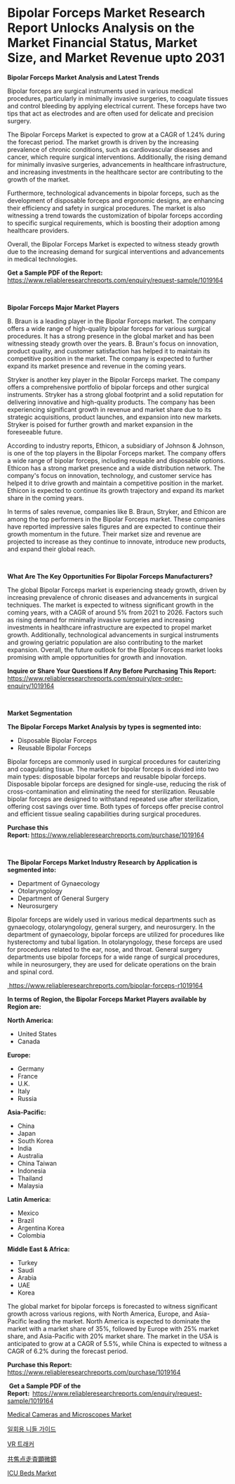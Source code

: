 <p><h1>Bipolar Forceps Market Research Report Unlocks Analysis on the Market Financial Status, Market Size, and Market Revenue upto 2031</h1></p><p><strong>Bipolar Forceps Market Analysis and Latest Trends</strong></p>
<p><p>Bipolar forceps are surgical instruments used in various medical procedures, particularly in minimally invasive surgeries, to coagulate tissues and control bleeding by applying electrical current. These forceps have two tips that act as electrodes and are often used for delicate and precision surgery.</p><p>The Bipolar Forceps Market is expected to grow at a CAGR of 1.24% during the forecast period. The market growth is driven by the increasing prevalence of chronic conditions, such as cardiovascular diseases and cancer, which require surgical interventions. Additionally, the rising demand for minimally invasive surgeries, advancements in healthcare infrastructure, and increasing investments in the healthcare sector are contributing to the growth of the market.</p><p>Furthermore, technological advancements in bipolar forceps, such as the development of disposable forceps and ergonomic designs, are enhancing their efficiency and safety in surgical procedures. The market is also witnessing a trend towards the customization of bipolar forceps according to specific surgical requirements, which is boosting their adoption among healthcare providers.</p><p>Overall, the Bipolar Forceps Market is expected to witness steady growth due to the increasing demand for surgical interventions and advancements in medical technologies.</p></p>
<p><strong>Get a Sample PDF of the Report:&nbsp;</strong> <a href="https://www.reliableresearchreports.com/enquiry/request-sample/1019164">https://www.reliableresearchreports.com/enquiry/request-sample/1019164</a></p>
<p>&nbsp;</p>
<p><strong>Bipolar Forceps Major Market Players</strong></p>
<p><p>B. Braun is a leading player in the Bipolar Forceps market. The company offers a wide range of high-quality bipolar forceps for various surgical procedures. It has a strong presence in the global market and has been witnessing steady growth over the years. B. Braun's focus on innovation, product quality, and customer satisfaction has helped it to maintain its competitive position in the market. The company is expected to further expand its market presence and revenue in the coming years.</p><p>Stryker is another key player in the Bipolar Forceps market. The company offers a comprehensive portfolio of bipolar forceps and other surgical instruments. Stryker has a strong global footprint and a solid reputation for delivering innovative and high-quality products. The company has been experiencing significant growth in revenue and market share due to its strategic acquisitions, product launches, and expansion into new markets. Stryker is poised for further growth and market expansion in the foreseeable future.</p><p>According to industry reports, Ethicon, a subsidiary of Johnson & Johnson, is one of the top players in the Bipolar Forceps market. The company offers a wide range of bipolar forceps, including reusable and disposable options. Ethicon has a strong market presence and a wide distribution network. The company's focus on innovation, technology, and customer service has helped it to drive growth and maintain a competitive position in the market. Ethicon is expected to continue its growth trajectory and expand its market share in the coming years.</p><p>In terms of sales revenue, companies like B. Braun, Stryker, and Ethicon are among the top performers in the Bipolar Forceps market. These companies have reported impressive sales figures and are expected to continue their growth momentum in the future. Their market size and revenue are projected to increase as they continue to innovate, introduce new products, and expand their global reach.</p></p>
<p>&nbsp;</p>
<p><strong>What Are The Key Opportunities For Bipolar Forceps Manufacturers?</strong></p>
<p><p>The global Bipolar Forceps market is experiencing steady growth, driven by increasing prevalence of chronic diseases and advancements in surgical techniques. The market is expected to witness significant growth in the coming years, with a CAGR of around 5% from 2021 to 2026. Factors such as rising demand for minimally invasive surgeries and increasing investments in healthcare infrastructure are expected to propel market growth. Additionally, technological advancements in surgical instruments and growing geriatric population are also contributing to the market expansion. Overall, the future outlook for the Bipolar Forceps market looks promising with ample opportunities for growth and innovation.</p></p>
<p><strong>Inquire or Share Your Questions If Any Before Purchasing This Report:</strong> <a href="https://www.reliableresearchreports.com/enquiry/pre-order-enquiry/1019164">https://www.reliableresearchreports.com/enquiry/pre-order-enquiry/1019164</a></p>
<p>&nbsp;</p>
<p><strong>Market Segmentation</strong></p>
<p><strong>The Bipolar Forceps Market Analysis by types is segmented into:</strong></p>
<p><ul><li>Disposable Bipolar Forceps</li><li>Reusable Bipolar Forceps</li></ul></p>
<p><p>Bipolar forceps are commonly used in surgical procedures for cauterizing and coagulating tissue. The market for bipolar forceps is divided into two main types: disposable bipolar forceps and reusable bipolar forceps. Disposable bipolar forceps are designed for single-use, reducing the risk of cross-contamination and eliminating the need for sterilization. Reusable bipolar forceps are designed to withstand repeated use after sterilization, offering cost savings over time. Both types of forceps offer precise control and efficient tissue sealing capabilities during surgical procedures.</p></p>
<p><strong>Purchase this Report:&nbsp;</strong><a href="https://www.reliableresearchreports.com/purchase/1019164">https://www.reliableresearchreports.com/purchase/1019164</a></p>
<p>&nbsp;</p>
<p><strong>The Bipolar Forceps Market Industry Research by Application is segmented into:</strong></p>
<p><ul><li>Department of Gynaecology</li><li>Otolaryngology</li><li>Department of General Surgery</li><li>Neurosurgery</li></ul></p>
<p><p>Bipolar forceps are widely used in various medical departments such as gynaecology, otolaryngology, general surgery, and neurosurgery. In the department of gynaecology, bipolar forceps are utilized for procedures like hysterectomy and tubal ligation. In otolaryngology, these forceps are used for procedures related to the ear, nose, and throat. General surgery departments use bipolar forceps for a wide range of surgical procedures, while in neurosurgery, they are used for delicate operations on the brain and spinal cord.</p></p>
<p><a href="https://www.reliableresearchreports.com/bipolar-forceps-r1019164">&nbsp;https://www.reliableresearchreports.com/bipolar-forceps-r1019164</a></p>
<p><strong>In terms of Region, the Bipolar Forceps Market Players available by Region are:</strong></p>
<p>
    <p> <strong> North America: </strong>
        <ul>
            <li>United States</li>
            <li>Canada</li>
        </ul>
        </p> 
    <p> <strong> Europe: </strong>
        <ul>
            <li>Germany</li>
            <li>France</li>
            <li>U.K.</li>
            <li>Italy</li>
            <li>Russia</li>
        </ul>
        </p> 
    <p> <strong> Asia-Pacific: </strong>
        <ul>
            <li>China</li>
            <li>Japan</li>
            <li>South Korea</li>
            <li>India</li>
            <li>Australia</li>
            <li>China Taiwan</li>
            <li>Indonesia</li>
            <li>Thailand</li>
            <li>Malaysia</li>
        </ul>
        </p> 
    <p> <strong> Latin America: </strong>
        <ul>
            <li>Mexico</li>
            <li>Brazil</li>
            <li>Argentina Korea</li>
            <li>Colombia</li>
        </ul>
        </p> 
    <p> <strong> Middle East & Africa: </strong>
        <ul>
            <li>Turkey</li>
            <li>Saudi</li>
            <li>Arabia</li>
            <li>UAE</li>
            <li>Korea</li>
        </ul>
    </p>
    </p>
<p><p>The global market for bipolar forceps is forecasted to witness significant growth across various regions, with North America, Europe, and Asia-Pacific leading the market. North America is expected to dominate the market with a market share of 35%, followed by Europe with 25% market share, and Asia-Pacific with 20% market share. The market in the USA is anticipated to grow at a CAGR of 5.5%, while China is expected to witness a CAGR of 6.2% during the forecast period.</p></p>
<p><strong>Purchase this Report: </strong><a href="https://www.reliableresearchreports.com/purchase/1019164">https://www.reliableresearchreports.com/purchase/1019164</a></p>
<p>&nbsp;<strong>Get a Sample PDF of the Report:&nbsp;&nbsp;</strong><a href="https://www.reliableresearchreports.com/enquiry/request-sample/1019164">https://www.reliableresearchreports.com/enquiry/request-sample/1019164</a></p>
<p><strong></strong></p>
<p><p><a href="https://github.com/guneycigdem35/Market-Research-Report-List-3/blob/main/medical-cameras-and-microscopes-market.md">Medical Cameras and Microscopes Market</a></p><p><a href="https://medium.com/@lucianmaluan2022/%EC%9D%BC%ED%9A%8C%EC%9A%A9-%EC%A3%BC%EC%82%AC-%EC%95%88%EB%82%B4%EC%9E%90-%EC%8B%9C%EC%9E%A5-%EC%A2%85%EB%A5%98-%EC%9D%91%EC%9A%A9-%EB%B0%8F-%EC%A7%80%EB%A6%AC%EC%A0%81%EC%9D%B8-%EC%B8%A1%EB%A9%B4%EC%97%90%EC%84%9C-%EC%A2%85%ED%95%A9-%ED%8F%89%EA%B0%80-47b9f2b8ed38">일회용 니들 가이드</a></p><p><a href="https://github.com/anton65482023/Market-Research-Report-List-1/blob/main/892470943458.md">VR 트래커</a></p><p><a href="https://medium.com/@hazelnutt83/%E5%85%B1%E7%84%A6%E7%82%B9%E8%B5%B0%E6%9F%BB%E9%A1%95%E5%BE%AE%E9%8F%A1%E5%B8%82%E5%A0%B4%E3%83%AC%E3%83%9D%E3%83%BC%E3%83%88%E3%81%AF-%E3%81%93%E3%81%AE%E5%B8%82%E5%A0%B4%E3%81%AE%E6%9C%80%E6%96%B0%E3%81%AE%E3%83%88%E3%83%AC%E3%83%B3%E3%83%89%E3%82%84%E6%88%90%E9%95%B7%E6%A9%9F%E4%BC%9A%E3%82%92%E6%98%8E%E3%82%89%E3%81%8B%E3%81%AB%E3%81%97%E3%81%BE%E3%81%99-c56bc120ad6d">共焦点走査顕微鏡</a></p><p><a href="https://github.com/biheemgalvinlouises6hokrh3h/Market-Research-Report-List-2/blob/main/icu-beds-market.md">ICU Beds Market</a></p></p>